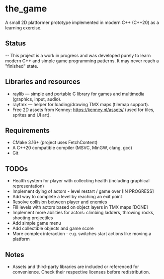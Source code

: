 # the_game

A small 2D platformer prototype implemented in modern C++ (C++20) as a learning exercise.

## Status
   -- This project is a work in progress and was developed purely to learn modern C++ and simple game programming patterns. It may never reach a "finished" state.

## Libraries and resources
   - raylib — simple and portable C library for games and multimedia (graphics, input, audio).
   - raytmx — helper for loading/drawing TMX maps (tilemap support).
   - Free 2D assets from Kenney: https://kenney.nl/assets/ (used for tiles, sprites and UI art).

## Requirements
   - CMake 3.16+ (project uses FetchContent)
   - A C++20 compatible compiler (MSVC, MinGW, clang, gcc)
   - Git

## TODOs
   - Health system for player with collecting health (including graphical representation)
   - Implement dying of actors - level restart / game over [IN PROGRESS]
   - Add way to complete a level by reaching an exit point
   - Resolve collision between player and enemies
   - Fill levels with actors based on object layers in TMX maps [DONE]
   - Implement more abilities for actors: climbing ladders, throwing rocks, shooting projectiles
   - Add simple game menu
   - Add collectible objects and game score
   - More complex interaction - e.g. switches start actions like moving a platform

## Notes
   - Assets and third-party libraries are included or referenced for convenience. Check their respective licenses before redistribution.
